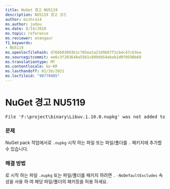 ```yaml
---
title: NuGet 경고 NU5119
description: NU5119 경고 코드
author: mishra14
ms.author: jodou
ms.date: 8/14/2018
ms.topic: reference
ms.reviewer: anangaur
f1_keywords:
- NU5119
ms.openlocfilehash: d766b03093b1c705ee1a23d9b67f2cb4c47cb3ea
ms.sourcegitcommit: ee6c3f203648a5561c809db54ebeb1d0f0598b68
ms.translationtype: MT
ms.contentlocale: ko-KR
ms.lasthandoff: 01/26/2021
ms.locfileid: "98779485"
---
```

# <a name="nuget-warning-nu5119"></a>NuGet 경고 NU5119
<pre>File 'F:\project\binary\Libuv.1.10.0.nupkg' was not added to the package. Files and folders starting with '.' or ending with '.nupkg' are excluded by default. To include this file, use -NoDefaultExcludes from the commandline</pre>

### <a name="issue"></a>문제

NuGet pack 작업에서로 `.nupkg` 시작 하는 파일 또는 파일/폴더를 `.` 패키지에 추가할 수 있습니다.


### <a name="solution"></a>해결 방법

로 시작 하는 파일 `.nupkg` 또는 파일/폴더를 패키지 하려면 `.` `-NoDefaultExcludes` 속성을 사용 하 여 해당 파일/폴더의 패키징을 허용 하세요.

